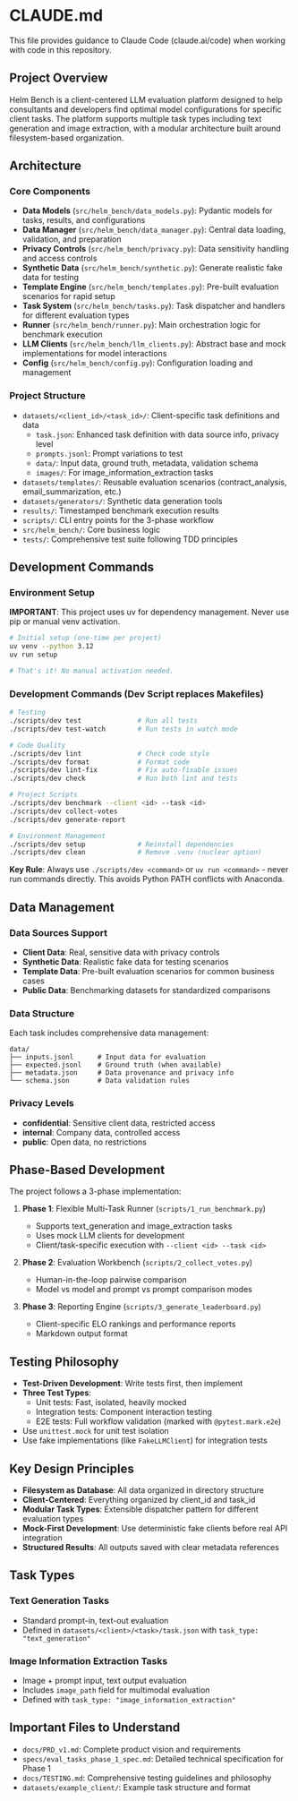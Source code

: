 # CLAUDE.md

This file provides guidance to Claude Code (claude.ai/code) when working with code in this repository.

## Project Overview

Helm Bench is a client-centered LLM evaluation platform designed to help consultants and developers find optimal model configurations for specific client tasks. The platform supports multiple task types including text generation and image extraction, with a modular architecture built around filesystem-based organization.

## Architecture

### Core Components
- **Data Models** (`src/helm_bench/data_models.py`): Pydantic models for tasks, results, and configurations
- **Data Manager** (`src/helm_bench/data_manager.py`): Central data loading, validation, and preparation
- **Privacy Controls** (`src/helm_bench/privacy.py`): Data sensitivity handling and access controls
- **Synthetic Data** (`src/helm_bench/synthetic.py`): Generate realistic fake data for testing
- **Template Engine** (`src/helm_bench/templates.py`): Pre-built evaluation scenarios for rapid setup
- **Task System** (`src/helm_bench/tasks.py`): Task dispatcher and handlers for different evaluation types
- **Runner** (`src/helm_bench/runner.py`): Main orchestration logic for benchmark execution
- **LLM Clients** (`src/helm_bench/llm_clients.py`): Abstract base and mock implementations for model interactions
- **Config** (`src/helm_bench/config.py`): Configuration loading and management

### Project Structure
- `datasets/<client_id>/<task_id>/`: Client-specific task definitions and data
  - `task.json`: Enhanced task definition with data source info, privacy level
  - `prompts.jsonl`: Prompt variations to test
  - `data/`: Input data, ground truth, metadata, validation schema
  - `images/`: For image_information_extraction tasks
- `datasets/templates/`: Reusable evaluation scenarios (contract_analysis, email_summarization, etc.)
- `datasets/generators/`: Synthetic data generation tools
- `results/`: Timestamped benchmark execution results
- `scripts/`: CLI entry points for the 3-phase workflow
- `src/helm_bench/`: Core business logic
- `tests/`: Comprehensive test suite following TDD principles

## Development Commands

### Environment Setup

**IMPORTANT**: This project uses uv for dependency management. Never use pip or manual venv activation.

```bash
# Initial setup (one-time per project)
uv venv --python 3.12
uv run setup

# That's it! No manual activation needed.
```

### Development Commands (Dev Script replaces Makefiles)

```bash
# Testing
./scripts/dev test              # Run all tests
./scripts/dev test-watch        # Run tests in watch mode

# Code Quality
./scripts/dev lint              # Check code style  
./scripts/dev format            # Format code
./scripts/dev lint-fix          # Fix auto-fixable issues
./scripts/dev check             # Run both lint and tests

# Project Scripts
./scripts/dev benchmark --client <id> --task <id>
./scripts/dev collect-votes
./scripts/dev generate-report

# Environment Management
./scripts/dev setup             # Reinstall dependencies
./scripts/dev clean             # Remove .venv (nuclear option)
```

**Key Rule**: Always use `./scripts/dev <command>` or `uv run <command>` - never run commands directly. This avoids Python PATH conflicts with Anaconda.

## Data Management

### Data Sources Support
- **Client Data**: Real, sensitive data with privacy controls
- **Synthetic Data**: Realistic fake data for testing scenarios  
- **Template Data**: Pre-built evaluation scenarios for common business cases
- **Public Data**: Benchmarking datasets for standardized comparisons

### Data Structure
Each task includes comprehensive data management:
```
data/
├── inputs.jsonl      # Input data for evaluation
├── expected.jsonl    # Ground truth (when available)
├── metadata.json     # Data provenance and privacy info
└── schema.json       # Data validation rules
```

### Privacy Levels
- **confidential**: Sensitive client data, restricted access
- **internal**: Company data, controlled access
- **public**: Open data, no restrictions

## Phase-Based Development

The project follows a 3-phase implementation:

1. **Phase 1**: Flexible Multi-Task Runner (`scripts/1_run_benchmark.py`)
   - Supports text_generation and image_extraction tasks
   - Uses mock LLM clients for development
   - Client/task-specific execution with `--client <id> --task <id>`

2. **Phase 2**: Evaluation Workbench (`scripts/2_collect_votes.py`)
   - Human-in-the-loop pairwise comparison
   - Model vs model and prompt vs prompt comparison modes

3. **Phase 3**: Reporting Engine (`scripts/3_generate_leaderboard.py`)
   - Client-specific ELO rankings and performance reports
   - Markdown output format

## Testing Philosophy

- **Test-Driven Development**: Write tests first, then implement
- **Three Test Types**:
  - Unit tests: Fast, isolated, heavily mocked
  - Integration tests: Component interaction testing
  - E2E tests: Full workflow validation (marked with `@pytest.mark.e2e`)
- Use `unittest.mock` for unit test isolation
- Use fake implementations (like `FakeLLMClient`) for integration tests

## Key Design Principles

- **Filesystem as Database**: All data organized in directory structure
- **Client-Centered**: Everything organized by client_id and task_id
- **Modular Task Types**: Extensible dispatcher pattern for different evaluation types
- **Mock-First Development**: Use deterministic fake clients before real API integration
- **Structured Results**: All outputs saved with clear metadata references

## Task Types

### Text Generation Tasks
- Standard prompt-in, text-out evaluation
- Defined in `datasets/<client>/<task>/task.json` with `task_type: "text_generation"`

### Image Information Extraction Tasks  
- Image + prompt input, text output evaluation
- Includes `image_path` field for multimodal evaluation
- Defined with `task_type: "image_information_extraction"`

## Important Files to Understand

- `docs/PRD_v1.md`: Complete product vision and requirements
- `specs/eval_tasks_phase_1_spec.md`: Detailed technical specification for Phase 1
- `docs/TESTING.md`: Comprehensive testing guidelines and philosophy
- `datasets/example_client/`: Example task structure and format
